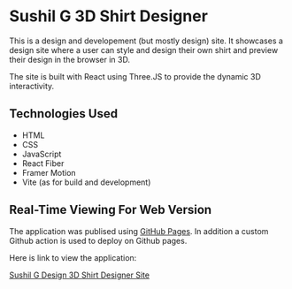 # Sushil G 3D Shirt Designer

This is a design and developement (but mostly design) site.  It showcases a design site where a user can style and design their own shirt and preview their design in the browser in 3D.

The site is built with React using Three.JS to provide the dynamic 3D interactivity.

## Technologies Used

- HTML
- CSS 
- JavaScript
- React Fiber
- Framer Motion
- Vite (as for build and development)

## Real-Time Viewing For Web Version

The application was publised using [GitHub Pages](https://pages.github.com/). In addition a custom Github action is used to deploy on Github pages.

Here is link to view the application:

[Sushil G Design 3D Shirt Designer Site](https://susgupta.github.io/3d_shirt_designer/)